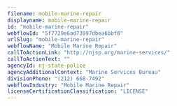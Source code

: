 ```yaml
---
filename: mobile-marine-repair
displayname: mobile-marine-repair
id: "mobile-marine-repair"
webflowId: "5f7729e6ad73997dbea6bbf8"
urlSlug: "mobile-marine-repair"
webflowName: "Mobile Marine Repair"
callToActionLink: "http://njsp.org/marine-services/"
callToActionText: ""
agencyId: nj-state-police
agencyAdditionalContext: "Marine Services Bureau"
divisionPhone: "(212) 668-7492"
webflowIndustry: "Mobile Marine Repair"
licenseCertificationClassification: "LICENSE"
---
```

